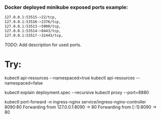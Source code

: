 ### Docker deployed minikube exposed ports example:  
```sh
127.0.0.1:53515->22/tcp,
127.0.0.1:53516->2376/tcp,
127.0.0.1:53513->5000/tcp,
127.0.0.1:53514->8443/tcp,
127.0.0.1:53517->32443/tcp,
```
  
*TODO*: Add description for used ports.  

# Try:
kubectl api-resources --namespaced=true
kubectl api-resources --namespaced=false

kubectl explain deployment.spec --recursive
kubectl proxy --port=8880  
  
kubectl port-forward -n ingress-nginx service/ingress-nginx-controller 8090:80
Forwarding from 127.0.0.1:8090 -> 80
Forwarding from [::1]:8090 -> 80
